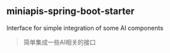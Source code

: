 ## miniapis-spring-boot-starter

Interface for simple integration of some AI components
> 简单集成一些AI相关的接口
